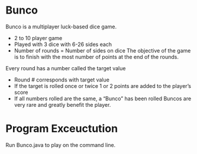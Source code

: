 # Bunco
Bunco is a multiplayer luck-based dice game. 
- 2 to 10 player game 
- Played with 3 dice with 6-26 sides each
- Number of rounds = Number of sides on dice
The objective of the game is to finish with the most number of points at the end of the rounds. 

Every round has a number called the target value 
- Round # corresponds with target value
- If the target is rolled once or twice 1 or 2 points are added to the player’s score
- If all numbers rolled are the same, a “Bunco” has been rolled
Buncos are very rare and greatly benefit the player.

# Program Exceuctution
Run Bunco.java to play on the command line.

